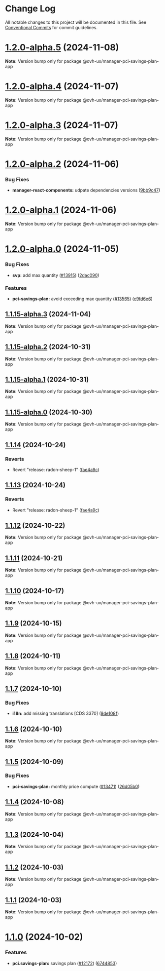# Change Log

All notable changes to this project will be documented in this file.
See [Conventional Commits](https://conventionalcommits.org) for commit guidelines.

# [1.2.0-alpha.5](https://github.com/ovh/manager/compare/@ovh-ux/manager-pci-savings-plan-app@1.2.0-alpha.4...@ovh-ux/manager-pci-savings-plan-app@1.2.0-alpha.5) (2024-11-08)

**Note:** Version bump only for package @ovh-ux/manager-pci-savings-plan-app





# [1.2.0-alpha.4](https://github.com/ovh/manager/compare/@ovh-ux/manager-pci-savings-plan-app@1.2.0-alpha.3...@ovh-ux/manager-pci-savings-plan-app@1.2.0-alpha.4) (2024-11-07)

**Note:** Version bump only for package @ovh-ux/manager-pci-savings-plan-app





# [1.2.0-alpha.3](https://github.com/ovh/manager/compare/@ovh-ux/manager-pci-savings-plan-app@1.2.0-alpha.2...@ovh-ux/manager-pci-savings-plan-app@1.2.0-alpha.3) (2024-11-07)

**Note:** Version bump only for package @ovh-ux/manager-pci-savings-plan-app





# [1.2.0-alpha.2](https://github.com/ovh/manager/compare/@ovh-ux/manager-pci-savings-plan-app@1.2.0-alpha.1...@ovh-ux/manager-pci-savings-plan-app@1.2.0-alpha.2) (2024-11-06)


### Bug Fixes

* **manager-react-components:** udpate dependencies versions ([9bb9c47](https://github.com/ovh/manager/commit/9bb9c4746ee71f35e622e4511e4be0370984f901))





# [1.2.0-alpha.1](https://github.com/ovh/manager/compare/@ovh-ux/manager-pci-savings-plan-app@1.2.0-alpha.0...@ovh-ux/manager-pci-savings-plan-app@1.2.0-alpha.1) (2024-11-06)

**Note:** Version bump only for package @ovh-ux/manager-pci-savings-plan-app





# [1.2.0-alpha.0](https://github.com/ovh/manager/compare/@ovh-ux/manager-pci-savings-plan-app@1.1.15-alpha.3...@ovh-ux/manager-pci-savings-plan-app@1.2.0-alpha.0) (2024-11-05)


### Bug Fixes

* **svp:** add max quantity ([#13915](https://github.com/ovh/manager/issues/13915)) ([2dac090](https://github.com/ovh/manager/commit/2dac090605611e9e12e4fd4f09142f96033be035))


### Features

* **pci-savings-plan:** avoid exceeding max quantity ([#13565](https://github.com/ovh/manager/issues/13565)) ([c9fd6e6](https://github.com/ovh/manager/commit/c9fd6e635bbced25ad49e17e56424922f3973717))





## [1.1.15-alpha.3](https://github.com/ovh/manager/compare/@ovh-ux/manager-pci-savings-plan-app@1.1.15-alpha.2...@ovh-ux/manager-pci-savings-plan-app@1.1.15-alpha.3) (2024-11-04)

**Note:** Version bump only for package @ovh-ux/manager-pci-savings-plan-app





## [1.1.15-alpha.2](https://github.com/ovh/manager/compare/@ovh-ux/manager-pci-savings-plan-app@1.1.15-alpha.1...@ovh-ux/manager-pci-savings-plan-app@1.1.15-alpha.2) (2024-10-31)

**Note:** Version bump only for package @ovh-ux/manager-pci-savings-plan-app





## [1.1.15-alpha.1](https://github.com/ovh/manager/compare/@ovh-ux/manager-pci-savings-plan-app@1.1.15-alpha.0...@ovh-ux/manager-pci-savings-plan-app@1.1.15-alpha.1) (2024-10-31)

**Note:** Version bump only for package @ovh-ux/manager-pci-savings-plan-app





## [1.1.15-alpha.0](https://github.com/ovh/manager/compare/@ovh-ux/manager-pci-savings-plan-app@1.1.14...@ovh-ux/manager-pci-savings-plan-app@1.1.15-alpha.0) (2024-10-30)

**Note:** Version bump only for package @ovh-ux/manager-pci-savings-plan-app





## [1.1.14](https://github.com/ovh/manager/compare/@ovh-ux/manager-pci-savings-plan-app@1.1.13...@ovh-ux/manager-pci-savings-plan-app@1.1.14) (2024-10-24)


### Reverts

* Revert "release: radon-sheep-1" ([fae4a9c](https://github.com/ovh/manager/commit/fae4a9cb14816715b060fe0ebe42d45056c9714d))





## [1.1.13](https://github.com/ovh/manager/compare/@ovh-ux/manager-pci-savings-plan-app@1.1.12...@ovh-ux/manager-pci-savings-plan-app@1.1.13) (2024-10-24)


### Reverts

* Revert "release: radon-sheep-1" ([fae4a9c](https://github.com/ovh/manager/commit/fae4a9cb14816715b060fe0ebe42d45056c9714d))





## [1.1.12](https://github.com/ovh/manager/compare/@ovh-ux/manager-pci-savings-plan-app@1.1.11...@ovh-ux/manager-pci-savings-plan-app@1.1.12) (2024-10-22)

**Note:** Version bump only for package @ovh-ux/manager-pci-savings-plan-app





## [1.1.11](https://github.com/ovh/manager/compare/@ovh-ux/manager-pci-savings-plan-app@1.1.10...@ovh-ux/manager-pci-savings-plan-app@1.1.11) (2024-10-21)

**Note:** Version bump only for package @ovh-ux/manager-pci-savings-plan-app





## [1.1.10](https://github.com/ovh/manager/compare/@ovh-ux/manager-pci-savings-plan-app@1.1.9...@ovh-ux/manager-pci-savings-plan-app@1.1.10) (2024-10-17)

**Note:** Version bump only for package @ovh-ux/manager-pci-savings-plan-app





## [1.1.9](https://github.com/ovh/manager/compare/@ovh-ux/manager-pci-savings-plan-app@1.1.8...@ovh-ux/manager-pci-savings-plan-app@1.1.9) (2024-10-15)

**Note:** Version bump only for package @ovh-ux/manager-pci-savings-plan-app





## [1.1.8](https://github.com/ovh/manager/compare/@ovh-ux/manager-pci-savings-plan-app@1.1.7...@ovh-ux/manager-pci-savings-plan-app@1.1.8) (2024-10-11)

**Note:** Version bump only for package @ovh-ux/manager-pci-savings-plan-app





## [1.1.7](https://github.com/ovh/manager/compare/@ovh-ux/manager-pci-savings-plan-app@1.1.6...@ovh-ux/manager-pci-savings-plan-app@1.1.7) (2024-10-10)


### Bug Fixes

* **i18n:** add missing translations [CDS 3370] ([8de108f](https://github.com/ovh/manager/commit/8de108f9010ccf2ac06501a07537f94fbfb06020))





## [1.1.6](https://github.com/ovh/manager/compare/@ovh-ux/manager-pci-savings-plan-app@1.1.5...@ovh-ux/manager-pci-savings-plan-app@1.1.6) (2024-10-10)

**Note:** Version bump only for package @ovh-ux/manager-pci-savings-plan-app





## [1.1.5](https://github.com/ovh/manager/compare/@ovh-ux/manager-pci-savings-plan-app@1.1.4...@ovh-ux/manager-pci-savings-plan-app@1.1.5) (2024-10-09)


### Bug Fixes

* **pci-savings-plan:** monthly price compute ([#13471](https://github.com/ovh/manager/issues/13471)) ([26d05b0](https://github.com/ovh/manager/commit/26d05b0532b77101ab553008dd5802877e4eaf7a))





## [1.1.4](https://github.com/ovh/manager/compare/@ovh-ux/manager-pci-savings-plan-app@1.1.3...@ovh-ux/manager-pci-savings-plan-app@1.1.4) (2024-10-08)

**Note:** Version bump only for package @ovh-ux/manager-pci-savings-plan-app





## [1.1.3](https://github.com/ovh/manager/compare/@ovh-ux/manager-pci-savings-plan-app@1.1.2...@ovh-ux/manager-pci-savings-plan-app@1.1.3) (2024-10-04)

**Note:** Version bump only for package @ovh-ux/manager-pci-savings-plan-app





## [1.1.2](https://github.com/ovh/manager/compare/@ovh-ux/manager-pci-savings-plan-app@1.1.1...@ovh-ux/manager-pci-savings-plan-app@1.1.2) (2024-10-03)

**Note:** Version bump only for package @ovh-ux/manager-pci-savings-plan-app





## [1.1.1](https://github.com/ovh/manager/compare/@ovh-ux/manager-pci-savings-plan-app@1.1.0...@ovh-ux/manager-pci-savings-plan-app@1.1.1) (2024-10-03)

**Note:** Version bump only for package @ovh-ux/manager-pci-savings-plan-app





# [1.1.0](https://github.com/ovh/manager/compare/@ovh-ux/manager-pci-savings-plan-app@1.0.0...@ovh-ux/manager-pci-savings-plan-app@1.1.0) (2024-10-02)


### Features

* **pci.savings-plan:** savings plan ([#12172](https://github.com/ovh/manager/issues/12172)) ([6744853](https://github.com/ovh/manager/commit/67448534cdde94927ccab308e002b8894f966367))
